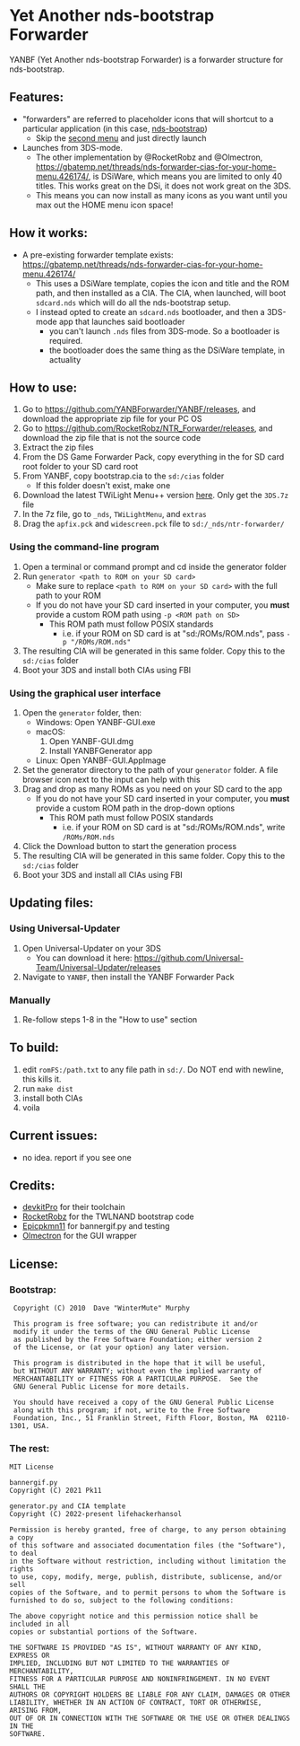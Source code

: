 Yet Another nds-bootstrap Forwarder
=======

YANBF (Yet Another nds-bootstrap Forwarder) is a forwarder structure for nds-bootstrap.

## Features:
- "forwarders" are referred to placeholder icons that will shortcut to a particular application (in this case, [nds-bootstrap](https://github.com/DS-Homebrew/nds-bootstrap))
    - Skip the [second menu](https://github.com/DS-Homebrew/TWiLightMenu) and just directly launch
- Launches from 3DS-mode.
    - The other implementation by @RocketRobz and @Olmectron, https://gbatemp.net/threads/nds-forwarder-cias-for-your-home-menu.426174/, is DSiWare, which means you are limited to only 40 titles. This works great on the DSi, it does not work great on the 3DS.
    - This means you can now install as many icons as you want until you max out the HOME menu icon space!

## How it works:
- A pre-existing forwarder template exists: https://gbatemp.net/threads/nds-forwarder-cias-for-your-home-menu.426174/
    - This uses a DSiWare template, copies the icon and title and the ROM path, and then installed as a CIA. The CIA, when launched, will boot `sdcard.nds` which will do all the nds-bootstrap setup.
    - I instead opted to create an `sdcard.nds` bootloader, and then a 3DS-mode app that launches said bootloader
        - you can't launch `.nds` files from 3DS-mode. So a bootloader is required.
        - the bootloader does the same thing as the DSiWare template, in actuality

## How to use:
1. Go to https://github.com/YANBForwarder/YANBF/releases, and download the appropriate zip file for your PC OS
1. Go to https://github.com/RocketRobz/NTR_Forwarder/releases, and download the zip file that is not the source code
1. Extract the zip files
1. From the DS Game Forwarder Pack, copy everything in the for SD card root folder to your SD card root
1. From YANBF, copy bootstrap.cia to the `sd:/cias` folder
    - If this folder doesn't exist, make one
1. Download the latest TWiLight Menu++ version [here](https://github.com/DS-Homebrew/TWiLightMenu/releases). Only get the `3DS.7z` file
1. In the 7z file, go to `_nds`, `TWiLightMenu`, and `extras`
1. Drag the `apfix.pck` and `widescreen.pck` file to `sd:/_nds/ntr-forwarder/`

### Using the command-line program
1. Open a terminal or command prompt and cd inside the generator folder
1. Run `generator <path to ROM on your SD card>`
    - Make sure to replace `<path to ROM on your SD card>` with the full path to your ROM
    - If you do not have your SD card inserted in your computer, you **must** provide a custom ROM path using `-p <ROM path on SD>`
        - This ROM path must follow POSIX standards
            - i.e. if your ROM on SD card is at "sd:/ROMs/ROM.nds", pass `-p "/ROMs/ROM.nds"`
1. The resulting CIA will be generated in this same folder. Copy this to the `sd:/cias` folder
1. Boot your 3DS and install both CIAs using FBI

### Using the graphical user interface
1. Open the `generator` folder, then:
    - Windows: Open YANBF-GUI.exe
    - macOS: 
        1. Open YANBF-GUI.dmg
        1. Install YANBFGenerator app
    - Linux: Open YANBF-GUI.AppImage
1. Set the generator directory to the path of your `generator` folder. A file browser icon next to the input can help with this
1. Drag and drop as many ROMs as you need on your SD card to the app
    - If you do not have your SD card inserted in your computer, you **must** provide a custom ROM path in the drop-down options
        - This ROM path must follow POSIX standards
            - i.e. if your ROM on SD card is at "sd:/ROMs/ROM.nds", write `/ROMs/ROM.nds`
1. Click the Download button to start the generation process
1. The resulting CIA will be generated in this same folder. Copy this to the `sd:/cias` folder
1. Boot your 3DS and install all CIAs using FBI

## Updating files:
### Using Universal-Updater
1. Open Universal-Updater on your 3DS
    - You can download it here: https://github.com/Universal-Team/Universal-Updater/releases
1. Navigate to `YANBF`, then install the YANBF Forwarder Pack

### Manually
1. Re-follow steps 1-8 in the "How to use" section

## To build:
  1. edit `romFS:/path.txt` to any file path in `sd:/`. Do NOT end with newline, this kills it.
  1. run `make dist`
  1. install both CIAs
  1. voila

## Current issues:
  - no idea. report if you see one

## Credits:
  - [devkitPro](https://devkitpro.org) for their toolchain
  - [RocketRobz](https://github.com/RocketRobz/NTR_Forwarder) for the TWLNAND bootstrap code
  - [Epicpkmn11](https://github.com/Epicpkmn11) for bannergif.py and testing
  - [Olmectron](https://github.com/Olmectron/Simple-Web-App-GUI-for-YANBF-Generator) for the GUI wrapper

## License:

### Bootstrap:
```
 Copyright (C) 2010  Dave "WinterMute" Murphy

 This program is free software; you can redistribute it and/or
 modify it under the terms of the GNU General Public License
 as published by the Free Software Foundation; either version 2
 of the License, or (at your option) any later version.

 This program is distributed in the hope that it will be useful,
 but WITHOUT ANY WARRANTY; without even the implied warranty of
 MERCHANTABILITY or FITNESS FOR A PARTICULAR PURPOSE.  See the
 GNU General Public License for more details.

 You should have received a copy of the GNU General Public License
 along with this program; if not, write to the Free Software
 Foundation, Inc., 51 Franklin Street, Fifth Floor, Boston, MA  02110-1301, USA.
```

### The rest:
```
MIT License

bannergif.py
Copyright (C) 2021 Pk11

generator.py and CIA template
Copyright (C) 2022-present lifehackerhansol

Permission is hereby granted, free of charge, to any person obtaining a copy
of this software and associated documentation files (the "Software"), to deal
in the Software without restriction, including without limitation the rights
to use, copy, modify, merge, publish, distribute, sublicense, and/or sell
copies of the Software, and to permit persons to whom the Software is
furnished to do so, subject to the following conditions:

The above copyright notice and this permission notice shall be included in all
copies or substantial portions of the Software.

THE SOFTWARE IS PROVIDED "AS IS", WITHOUT WARRANTY OF ANY KIND, EXPRESS OR
IMPLIED, INCLUDING BUT NOT LIMITED TO THE WARRANTIES OF MERCHANTABILITY,
FITNESS FOR A PARTICULAR PURPOSE AND NONINFRINGEMENT. IN NO EVENT SHALL THE
AUTHORS OR COPYRIGHT HOLDERS BE LIABLE FOR ANY CLAIM, DAMAGES OR OTHER
LIABILITY, WHETHER IN AN ACTION OF CONTRACT, TORT OR OTHERWISE, ARISING FROM,
OUT OF OR IN CONNECTION WITH THE SOFTWARE OR THE USE OR OTHER DEALINGS IN THE
SOFTWARE.
```
